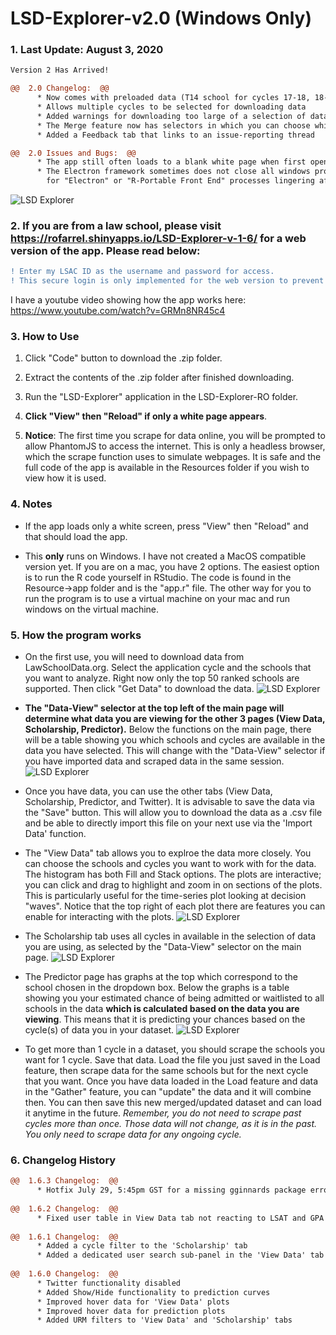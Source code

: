 # LSD-Explorer-v2.0 (Windows Only)
### 1. Last Update: August 3, 2020
```diff
Version 2 Has Arrived!

@@  2.0 Changelog:  @@
      * Now comes with preloaded data (T14 school for cycles 17-18, 18-19, 19-20)
      * Allows multiple cycles to be selected for downloading data
      * Added warnings for downloading too large of a selection of data and ordering the merging datasets
      * The Merge feature now has selectors in which you can choose which selections of data to merge
      * Added a Feedback tab that links to an issue-reporting thread

@@  2.0 Issues and Bugs:  @@
      * The app still often loads to a blank white page when first opening the app. Click "View" then "Reload" to load the app.
      * The Electron framework sometimes does not close all windows processes upon exiting the program. Check your task manager
        for "Electron" or "R-Portable Front End" processes lingering after closing the application.
```

    
![LSD Explorer](https://i.imgur.com/udwM9nJ.png)

### 2. If you are from a law school, please visit https://rofarrel.shinyapps.io/LSD-Explorer-v-1-6/ for a web version of the app. Please read below:
```diff
! Enter my LSAC ID as the username and password for access.
! This secure login is only implemented for the web version to prevent public visitors from using server resources.
```
I have a youtube video showing how the app works here: https://www.youtube.com/watch?v=GRMn8NR45c4

### 3. **How to Use**

1. Click "Code" button to download the .zip folder.

2. Extract the contents of the .zip folder after finished downloading.

3. Run the "LSD-Explorer" application in the LSD-Explorer-RO folder.

4. **Click "View" then "Reload" if only a white page appears**. 

5. **Notice**: The first time you scrape for data online, you will be prompted to allow PhantomJS to access the internet. This is only a headless browser, which the scrape function uses to simulate webpages. It is safe and the full code of the app is available in the Resources folder if you wish to view how it is used.

### 4. **Notes**

* If the app loads only a white screen, press "View" then "Reload" and that should load the app.

* This __only__ runs on Windows. I have not created a MacOS compatible version yet. If you are on a mac, you have 2 options. The easiest option is to run the R code yourself in RStudio. The code is found in the Resource->app folder and is the "app.r" file. The other way for you to run the program is to use a virtual machine on your mac and run windows on the virtual machine.

### 5. **How the program works**

* On the first use, you will need to download data from LawSchoolData.org. Select the application cycle and the schools that you want to analyze. Right now only the top 50 ranked schools are supported. Then click "Get Data" to download the data.
![LSD Explorer](https://i.imgur.com/Oe4PhqC.png)

* **The "Data-View" selector at the top left of the main page will determine what data you are viewing for the other 3 pages (View Data, Scholarship, Predictor).** Below the functions on the main page, there will be a table showing you which schools and cycles are available in the data you have selected. This will change with the "Data-View" selector if you have imported data and scraped data in the same session.
![LSD Explorer](https://i.imgur.com/5HfgEri.png)

* Once you have data, you can use the other tabs (View Data, Scholarship, Predictor, and Twitter). It is advisable to save the data via the "Save" button. This will allow you to download the data as a .csv file and be able to directly import this file on your next use via the 'Import Data' function.

* The "View Data" tab allows you to explroe the data more closely. You can choose the schools and cycles you want to work with for the data. The histogram has both Fill and Stack options. The plots are interactive; you can click and drag to highlight and zoom in on sections of the plots. This is particularly useful for the time-series plot looking at decision "waves". Notice that the top right of each plot there are features you can enable for interacting with the plots.
![LSD Explorer](https://i.imgur.com/J3W2T7E.png)

* The Scholarship tab uses all cycles in available in the selection of data you are using, as selected by the "Data-View" selector on the main page.
![LSD Explorer](https://i.imgur.com/TbpefAB.png)

* The Predictor page has graphs at the top which correspond to the school chosen in the dropdown box. Below the graphs is a table showing you your estimated chance of being admitted or waitlisted to all schools in the data **which is calculated based on the data you are viewing**. This means that it is predicting your chances based on the cycle(s) of data you in your dataset. 
![LSD Explorer](https://i.imgur.com/1bDfNOb.png)

* To get more than 1 cycle in a dataset, you should scrape the schools you want for 1 cycle. Save that data. Load the file you just saved in the Load feature, then scrape data for the same schools but for the next cycle that you want. Once you have data loaded in the Load feature and data in the "Gather" feature, you can "update" the data and it will combine then. You can then save this new merged/updated dataset and can load it anytime in the future. *Remember, you do not need to scrape past cycles more than once. Those data will not change, as it is in the past. You only need to scrape data for any ongoing cycle.*

### 6. **Changelog History**
```diff
@@  1.6.3 Changelog:  @@
      * Hotfix July 29, 5:45pm GST for a missing gginnards package error for the Predictor
      
@@  1.6.2 Changelog:  @@
      * Fixed user table in View Data tab not reacting to LSAT and GPA inputs
      
@@  1.6.1 Changelog:  @@
      * Added a cycle filter to the 'Scholarship' tab
      * Added a dedicated user search sub-panel in the 'View Data' tab
      
@@  1.6.0 Changelog:  @@
      * Twitter functionality disabled
      * Added Show/Hide functionality to prediction curves
      * Improved hover data for 'View Data' plots
      * Improved hover data for prediction plots
      * Added URM filters to 'View Data' and 'Scholarship' tabs
```
